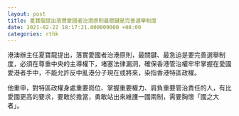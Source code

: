 ```yaml
---
layout: post
title: 夏寶龍提出落實愛國者治港原則最關鍵是完善選舉制度
date: 2021-02-22 18:17:21.000000000 +08:00
categories: rthk
---
```


港澳辦主任夏寶龍提出，落實愛國者治港原則，最關鍵、最急迫是要完善選舉制度，必須在尊重中央的主導權下，堵塞法律漏洞，確保香港管治權牢牢掌握在愛國愛港者手中，不能允許反中亂港分子現在或將來，染指香港特區政權。

他重申，對特區政權身處重要崗位、掌握重要權力、肩負重要管治責任的人，有比愛國更高的要求，要敢於擔當，勇敢站出來維護一國兩制，需要胸懷「國之大者」。
